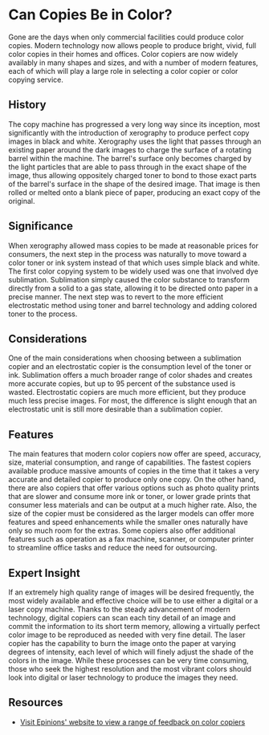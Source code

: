 # Can Copies Be in Color?

Gone are the days when only commercial facilities could produce color copies. Modern technology now allows people to produce bright, vivid, full color copies in their homes and offices. Color copiers are now widely availably in many shapes and sizes, and with a number of modern features, each of which will play a large role in selecting a color copier or color copying service.

## History

The copy machine has progressed a very long way since its inception, most significantly with the introduction of xerography to produce perfect copy images in black and white. Xerography uses the light that passes through an existing paper around the dark images to charge the surface of a rotating barrel within the machine. The barrel's surface only becomes charged by the light particles that are able to pass through in the exact shape of the image, thus allowing oppositely charged toner to bond to those exact parts of the barrel's surface in the shape of the desired image. That image is then rolled or melted onto a blank piece of paper, producing an exact copy of the original.

## Significance

When xerography allowed mass copies to be made at reasonable prices for consumers, the next step in the process was naturally to move toward a color toner or ink system instead of that which uses simple black and white. The first color copying system to be widely used was one that involved dye sublimation. Sublimation simply caused the color substance to transform directly from a solid to a gas state, allowing it to be directed onto paper in a precise manner. The next step was to revert to the more efficient electrostatic method using toner and barrel technology and adding colored toner to the process.

## Considerations

One of the main considerations when choosing between a sublimation copier and an electrostatic copier is the consumption level of the toner or ink. Sublimation offers a much broader range of color shades and creates more accurate copies, but up to 95 percent of the substance used is wasted. Electrostatic copiers are much more efficient, but they produce much less precise images. For most, the difference is slight enough that an electrostatic unit is still more desirable than a sublimation copier.

## Features

The main features that modern color copiers now offer are speed, accuracy, size, material consumption, and range of capabilities. The fastest copiers available produce massive amounts of copies in the time that it takes a very accurate and detailed copier to produce only one copy. On the other hand, there are also copiers that offer various options such as photo quality prints that are slower and consume more ink or toner, or lower grade prints that consumer less materials and can be output at a much higher rate. Also, the size of the copier must be considered as the larger models can offer more features and speed enhancements while the smaller ones naturally have only so much room for the extras. Some copiers also offer additional features such as operation as a fax machine, scanner, or computer printer to streamline office tasks and reduce the need for outsourcing.

## Expert Insight

If an extremely high quality range of images will be desired frequently, the most widely available and effective choice will be to use either a digital or a laser copy machine. Thanks to the steady advancement of modern technology, digital copiers can scan each tiny detail of an image and commit the information to its short term memory, allowing a virtually perfect color image to be reproduced as needed with very fine detail. The laser copier has the capability to burn the image onto the paper at varying degrees of intensity, each level of which will finely adjust the shade of the colors in the image. While these processes can be very time consuming, those who seek the highest resolution and the most vibrant colors should look into digital or laser technology to produce the images they need.

## Resources

- [Visit Epinions' website to view a range of feedback on color copiers](http://www.epinions.com)

